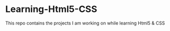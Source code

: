 # Learning-Html5-CSS
This repo contains the projects I am working on while learning Html5 &amp; CSS

